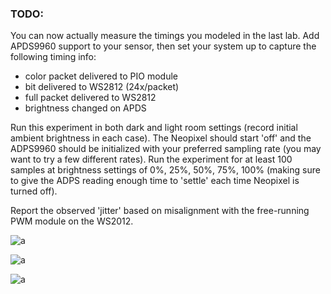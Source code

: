 ### TODO:

You can now actually measure the timings you modeled in the last lab. Add APDS9960 support to your sensor, then set your system up to capture the following timing info:
- color packet delivered to PIO module
- bit delivered to WS2812 (24x/packet)
- full packet delivered to WS2812
- brightness changed on APDS

Run this experiment in both dark and light room settings (record initial ambient brightness in each case). The Neopixel should start 'off' and the ADPS9960 should be initialized with your preferred sampling rate (you may want to try a few different rates). Run the experiment for at least 100 samples at brightness settings of 0%, 25%, 50%, 75%, 100% (making sure to give the ADPS reading enough time to 'settle' each time Neopixel is turned off).

Report the observed 'jitter' based on misalignment with the free-running PWM module on the WS2012.


![a](https://github.com/HaoliangYou/ese5190-2022-lab2b-esp/blob/main/lab/09_lab_on_a_chip/9%20blue.gif)

![a](https://github.com/HaoliangYou/ese5190-2022-lab2b-esp/blob/main/lab/09_lab_on_a_chip/9%20green.gif)

![a](https://github.com/HaoliangYou/ese5190-2022-lab2b-esp/blob/main/lab/09_lab_on_a_chip/9%20red.gif)
